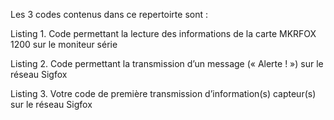 Les 3 codes contenus dans ce repertoirte sont : 

Listing 1. Code permettant la lecture des informations de la carte MKRFOX 1200 sur le moniteur série

Listing 2. Code permettant la transmission d’un message (« Alerte ! ») sur le réseau Sigfox

Listing 3. Votre code de première transmission d’information(s) capteur(s) sur le réseau Sigfox
